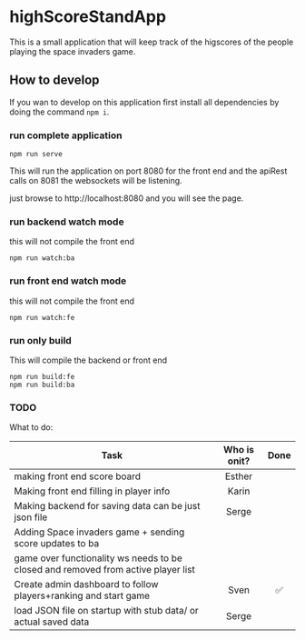 # highScoreStandApp

This is a small application that will keep track of the higscores of the people playing the space invaders game.

## How to develop

If you wan to develop on this application first install all dependencies by doing the command `npm i`.

### run complete application

```cli
npm run serve
```

This will run the application on port 8080 for the front end and the apiRest calls on 8081 the websockets will be listening.  

just browse to http://localhost:8080 and you will see the page.

### run backend watch mode

this will not compile the front end

```cli
npm run watch:ba
```

### run front end watch mode

this will not compile the front end

```cli
npm run watch:fe
```

### run only build

This will compile the backend or front end

```cli
npm run build:fe
npm run build:ba
```

### TODO

What to do:

| Task                                                                               | Who is onit?  | Done                   |
| ---------------------------------------------------------------------------------- |:-------------:| :---------------------:|
| making front end score board                                                       | Esther        |                        |
| Making front end filling in player info                                            | Karin         |                        |
| Making backend for saving data can be just json file                               | Serge         |                        |
| Adding Space invaders game + sending score updates to ba                           |               |                        |
| game over functionality ws needs to be closed and removed from active player list  |               |                        |
| Create admin dashboard to follow players+ranking and start game                    | Sven          | :white_check_mark:     |
| load JSON file on startup with stub data/ or actual saved data                     | Serge         |                        |
